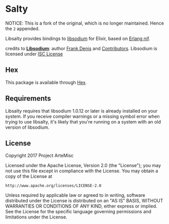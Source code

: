 # Salty

NOTICE: This is a fork of the original, which is no longer maintained. Hence the `2` appended.

Libsalty provides bindings to [libsodium](https://github.com/jedisct1/libsodium)
for Elixir, based on [Erlang nif](http://erlang.org/doc/man/erl_nif.html).

credits to [**Libsodium**](https://github.com/jedisct1/libsodium): author [Frank Denis](https://github.com/jedisct1)
and [Contributors](https://github.com/jedisct1/libsodium/graphs/contributors).
Libsodium is licensed under [ISC License](https://github.com/jedisct1/libsodium/blob/master/LICENSE)

## Hex

This package is available through [Hex](https://hex.pm/packages/libsalty2).

## Requirements

Libsalty requires that libsodium 1.0.12 or later is already installed on your
system. If you receive compiler warnings or a missing symbol error when trying
to use libsalty, it's likely that you're running on a system with an old version
of libsodium.

## License

Copyright 2017 Project ArteMisc

Licensed under the Apache License, Version 2.0 (the "License");
you may not use this file except in compliance with the License.
You may obtain a copy of the License at

    http://www.apache.org/licenses/LICENSE-2.0

Unless required by applicable law or agreed to in writing, software
distributed under the License is distributed on an "AS IS" BASIS,
WITHOUT WARRANTIES OR CONDITIONS OF ANY KIND, either express or implied.
See the License for the specific language governing permissions and
limitations under the License.
